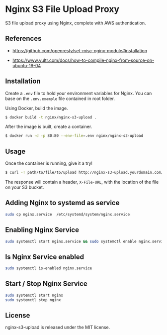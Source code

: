 # Nginx S3 File Upload Proxy
S3 file upload proxy using Nginx, complete with AWS authentication.

## References

- https://github.com/openresty/set-misc-nginx-module#installation

- https://www.vultr.com/docs/how-to-compile-nginx-from-source-on-ubuntu-16-04

## Installation

Create a `.env` file to hold your environment variables for Nginx. You can base on the `.env.example` file contained in root folder.

Using Docker, build the image.
```bash
$ docker build -t nginx/nginx-s3-upload .
```

After the image is built, create a container.
```bash
$ docker run -d -p 80:80 --env-file=.env nginx/nginx-s3-upload
```

## Usage

Once the container is running, give it a try!
```bash
$ curl -T path/to/file/to/upload http://nginx-s3-upload.yourdomain.com/uploads/entity/property/filename.extension
```

The response will contain a header, `X-File-URL`, with the location of the file on your S3 bucket.

## Adding Nginx to systemd as service

```bash
sudo cp nginx.service  /etc/systemd/system/nginx.service
```

## Enabling Nginx Service

```bash
sudo systemctl start nginx.service && sudo systemctl enable nginx.service

```
## Is Nginx Service enabled

```bash
sudo systemctl is-enabled nginx.service
```

## Start / Stop Nginx Service

```bash
sudo systemctl start nginx
sudo systemctl stop nginx
```

## License

nginx-s3-upload is released under the MIT license.
